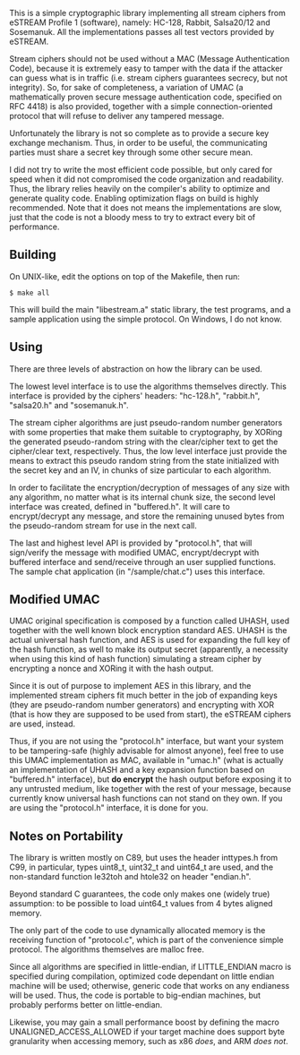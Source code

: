 This is a simple cryptographic library implementing all stream ciphers
from eSTREAM Profile 1 (software), namely: HC-128, Rabbit, Salsa20/12
and Sosemanuk. All the implementations passes all test vectors provided
by eSTREAM.

Stream ciphers should not be used without a MAC (Message Authentication
Code), because it is extremely easy to tamper with the data if the
attacker can guess what is in traffic (i.e. stream ciphers guarantees
secrecy, but not integrity). So, for sake of completeness, a variation
of UMAC (a mathematically proven secure message authentication code,
specified on RFC 4418) is also provided, together with a simple
connection-oriented protocol that will refuse to deliver any tampered
message.

Unfortunately the library is not so complete as to provide a secure
key exchange mechanism. Thus, in order to be useful, the communicating
parties must share a secret key through some other secure mean.

I did not try to write the most efficient code possible, but only cared
for speed when it did not compromised the code organization and
readability. Thus, the library relies heavily on the compiler's ability
to optimize and generate quality code. Enabling optimization flags
on build is highly recommended. Note that it does not means the
implementations are slow, just that the code is not a bloody mess to
try to extract every bit of performance.

## Building

On UNIX-like, edit the options on top of the Makefile, then run:

    $ make all

This will build the main "libestream.a" static library, the test
programs, and a sample application using the simple protocol. On
Windows, I do not know.

## Using

There are three levels of abstraction on how the library can be used.

The lowest level interface is to use the algorithms themselves
directly. This interface is provided by the ciphers' headers:
"hc-128.h", "rabbit.h", "salsa20.h" and "sosemanuk.h".

The stream cipher algorithms are just pseudo-random number generators
with some properties that make them suitable to cryptography, by XORing
the generated pseudo-random string with the clear/cipher text to get
the cipher/clear text, respectively. Thus, the low level interface just
provide the means to extract this pseudo random string from the state
initialized with the secret key and an IV, in chunks of size particular
to each algorithm.

In order to facilitate the encryption/decryption of messages of any
size with any algorithm, no matter what is its internal chunk size, the
second level interface was created, defined in "buffered.h". It will
care to encrypt/decrypt any message, and store the remaining unused
bytes from the pseudo-random stream for use in the next call.

The last and highest level API is provided by "protocol.h", that will
sign/verify the message with modified UMAC, encrypt/decrypt with
buffered interface and send/receive through an user supplied functions.
The sample chat application (in "/sample/chat.c") uses this interface.

## Modified UMAC

UMAC original specification is composed by a function called UHASH,
used together with the well known block encryption standard AES.
UHASH is the actual universal hash function, and AES is used for
expanding the full key of the hash function, as well to make its output
secret (apparently, a necessity when using this kind of hash function)
simulating a stream cipher by encrypting a nonce and XORing it with
the hash output.

Since it is out of purpose to implement AES in this library, and the
implemented stream ciphers fit much better in the job of expanding keys
(they are pseudo-random number generators) and encrypting with XOR
(that is how they are supposed to be used from start), the eSTREAM
ciphers are used, instead.

Thus, if you are not using the "protocol.h" interface, but want your
system to be tampering-safe (highly advisable for almost anyone), feel
free to use this UMAC implementation as MAC, available in "umac.h"
(what is actually an implementation of UHASH and a key expansion
function based on "buffered.h" interface), but **do encrypt** the hash
output before exposing it to any untrusted medium, like together
with the rest of your message, because currently know universal
hash functions can not stand on they own. If you are using the
"protocol.h" interface, it is done for you.

## Notes on Portability

The library is written mostly on C89, but uses the header inttypes.h
from C99, in particular, types uint8_t, uint32_t and uint64_t are used,
and the non-standard function le32toh and htole32 on header "endian.h".

Beyond standard C guarantees, the code only makes one (widely true)
assumption: to be possible to load uint64_t values from 4 bytes aligned
memory.

The only part of the code to use dynamically allocated memory is the
receiving function of "protocol.c", which is part of the convenience
simple protocol. The algorithms themselves are malloc free.

Since all algorithms are specified in little-endian, if LITTLE_ENDIAN
macro is specified during compilation, optimized code dependant on little
endian machine will be used; otherwise, generic code that works on any
endianess will be used. Thus, the code is portable to big-endian machines,
but probably performs better on little-endian.

Likewise, you may gain a small performance boost by defining the macro
UNALIGNED_ACCESS_ALLOWED if your target machine does support byte
granularity when accessing memory, such as x86 *does*, and
ARM *does not*.
